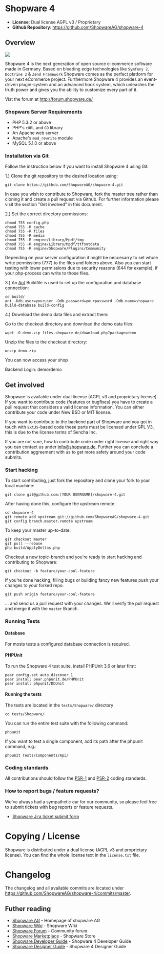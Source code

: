 # Shopware 4

- **License**: Dual license AGPL v3 / Proprietary
- **Github Repository**: <https://github.com/ShopwareAG/shopware-4>

## Overview

![](http://www.shopware.de/templates/0/de/media/img/sw4_home/banner_home_top.png)

Shopware 4 is the next generation of open source e-commerce software made in Germany. Based on bleeding edge technologies like `Symfony 2`, `Doctrine 2` & `Zend Framework` Shopware comes as the perfect platform for your next eCommerce project.
Furthermore Shopware 4 provides an event-driven plugin-system and an advanced hook system, which unleashes the truth power and gives you the ability to customize every part of it.

Vist the forum at <http://forum.shopware.de/>

### Shopware Server Requirements

- PHP 5.3.2 or above
- PHP's `cURL` and `GD` library
- An Apache web server
- Apache's `mod_rewrite` module
- MySQL 5.1.0 or above

### Installation via Git

Follow the instruction below if you want to install Shopware 4 using Git.

1.) Clone the git repository to the desired location using:

    git clone https://github.com/ShopwareAG/shopware-4.git

In case you wish to contribute to Shopware, fork the master tree rather than cloning it and create a pull request via Github. For further information please visit the section "Get involved" in this document.

2.) Set the correct directory permissions:

    chmod 755 config.php
    chmod 755 -R cache
    chmod 755 -R files
    chmod 755 -R media
    chmod 755 -R engine/Library/Mpdf/tmp
    chmod 755 -R engine/Library/Mpdf/ttfontdata
    chmod 755 -R engine/Shopware/Plugins/Community


Depending on your server configuration it might be neccesarry to set whole write permissions (777) to the files and folders above.
Also you can start testing with lower permissions due to security reasons (644 for example), if your php-process can write to
those files.

3.) An [Ant](http://ant.apache.org/) Buildfile is used to set up the configuration and database connection:

    cd build/
    ant -Ddb.user=youruser -Ddb.password=yourpassword -Ddb.name=shopware build-database build-config

4.) Download the demo data files and extract them:

Go to the checkout directory and download the demo data files:

	wget -O demo.zip files.shopware.de/download.php?package=demo

Unzip the files to the checkout directory:

	unzip demo.zip

You can now access your shop

Backend Login: demo/demo

## Get involved

Shopware is available under dual license (AGPL v3 and proprietary license). If you want to contribute code (features or bugfixes) you have to create a pull request that considers a valid license information. You can either contribute your code under New BSD or MIT license.

If you want to contribute to the backend part of Shopware and you got in touch with `ExtJS`-based code these parts must be licensed under GPL V3, this is due to the license terms of Sencha Inc.

If you are not sure, how to contribute code under right license and right way you can contact us under <info@shopware.de>. Further you can conclude a contribution aggreement with us to get more safety around your code submits.

### Start hacking

To start contributing, just fork the repository and clone your fork to your local machine:

    git clone git@github.com:[YOUR USERNAME]/shopware-4.git

After having done this, configure the upstream remote:

    cd shopware-4
    git remote add upstream git://github.com/ShopwareAG/shopware-4.git
    git config branch.master.remote upstream

To keep your master up-to-date:

    git checkout master
    git pull --rebase
    php build/ApplyDeltas.php

Checkout a new topic-branch and you're ready to start hacking and contributing to Shopware:

    git checkout -b feature/your-cool-feature

If you're done hacking, filling bugs or building fancy new features push your changes to your forked repo:

    git push origin feature/your-cool-feature


... and send us a pull request with your changes. We'll verify the pull request and merge it with the `master` Branch.

### Running Tests
#### Database
For mosts tests a configured database connection is required.

#### PHPUnit
To run the Shopware 4 test suite, install PHPUnit 3.6 or later first:

    pear config-set auto_discover 1
    pear install pear.phpunit.de/PHPUnit
    pear install phpunit/DbUnit

#### Running the tests
The tests are located in the `tests/Shopware/` directory

    cd tests/Shopware/

You can run the entire test suite with the following command:

    phpunit

If you want to test a single component, add its path after the phpunit command, e.g.:

    phpunit Tests/Components/Api/


### Coding standards
All contributions should follow the [PSR-1](https://github.com/php-fig/fig-standards/blob/master/accepted/PSR-1-basic-coding-standard.md) and [PSR-2](https://github.com/php-fig/fig-standards/blob/master/accepted/PSR-2-coding-style-guide.md) coding
standards.


### How to report bugs / feature requests?

We've always had a sympathetic ear for our community, so please feel free to submit tickets with bug reports or feature requests.

* [Shopware Jira ticket submit form](http://jira.shopware.de/jira)

# Copying / License

Shopware is distributed under a dual license (AGPL v3 and proprietary license). You can find the whole license text in the `license.txt` file.

# Changelog

The changelog and all available commits are located under <https://github.com/ShopwareAG/shopware-4/commits/master>.

## Futher reading

* [Shopware AG](http://www.shopware.de) - Homepage of shopware AG
* [Shopware Wiki](http://wiki.shopware.de) - Shopware Wiki
* [Shopware Forum](http://forum.shopware.de) - Community forum
* [Shopware Marketplace](http://store.shopware.de) - Shopware Store
* [Shopware Developer Guide](http://wiki.shopware.de/Developers-Guide_cat_487.html) - Shopware 4 Developer Guide
* [Shopware Designer Guide](http://wiki.shopware.de/Designers-Guide_cat_486.html) - Shopware 4 Designer Guide
